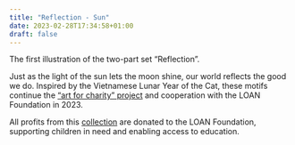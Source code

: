 ```yaml
---
title: "Reflection - Sun"
date: 2023-02-28T17:34:58+01:00
draft: false
---
```


The first illustration of the two-part set “Reflection”.

Just as the light of the sun lets the moon shine, our world reflects the good we do. Inspired by the Vietnamese Lunar Year of the Cat, these motifs continue the [“art for charity” project](https://seraphine-arts.com/en/charity/) and cooperation with the LOAN Foundation in 2023.

All profits from this [collection](https://shop.seraphine-arts.com/en/collections/reflection) are donated to the LOAN Foundation, supporting children in need and enabling access to education. 
